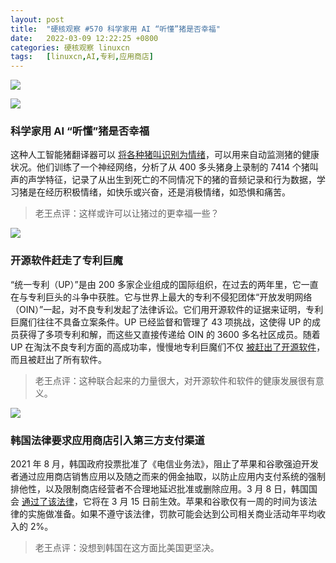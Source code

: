 ```yaml
---
layout: post
title:	"硬核观察 #570 科学家用 AI “听懂”猪是否幸福"
date:	2022-03-09 12:22:25 +0800 
categories:	硬核观察 linuxcn 
tags:	[linuxcn,AI,专利,应用商店]
---
```



![](/Asserts/Images//attachment/album/202203/09/122120e0i4v9prrptvpc9i.jpg)


![](/Asserts/Images//attachment/album/202203/09/122129yp70d4j4wrq31q0y.jpg)


### 科学家用 AI “听懂”猪是否幸福


这种人工智能猪翻译器可以 [将各种猪叫识别为情绪](https://www.theguardian.com/science/2022/mar/07/scientists-use-ai-to-decode-pig-calls)，可以用来自动监测猪的健康状况。他们训练了一个神经网络，分析了从 400 多头猪身上录制的 7414 个猪叫声的声学特征，记录了从出生到死亡的不同情况下的猪的音频记录和行为数据，学习猪是在经历积极情绪，如快乐或兴奋，还是消极情绪，如恐惧和痛苦。



> 
> 老王点评：这样或许可以让猪过的更幸福一些？
> 
> 
> 


![](/Asserts/Images//attachment/album/202203/09/122142l88acblp1lrbzxap.jpg)


### 开源软件赶走了专利巨魔


“统一专利（UP）”是由 200 多家企业组成的国际组织，在过去的两年里，它一直在与专利巨头的斗争中获胜。它与世界上最大的专利不侵犯团体“开放发明网络（OIN）”一起，对不良专利发起了法律诉讼。它们用开源软件的证据来证明，专利巨魔们往往不具备立案条件。UP 已经监督和管理了 43 项挑战，这使得 UP 的成员获得了多项专利和解，而这些又直接传递给 OIN 的 3600 多名社区成员。随着 UP 在淘汰不良专利方面的高成功率，慢慢地专利巨魔们不仅 [被赶出了开源软件](https://www.zdnet.com/article/open-source-zone-grinds-away-at-patent-trolls/)，而且被赶出了所有软件。



> 
> 老王点评：这种联合起来的力量很大，对开源软件和软件的健康发展很有意义。
> 
> 
> 


![](/Asserts/Images//attachment/album/202203/09/122207c8u6pl2pcpo1pz1z.jpg)


### 韩国法律要求应用商店引入第三方支付渠道


2021 年 8 月，韩国政府投票批准了《电信业务法》，阻止了苹果和谷歌强迫开发者通过应用商店销售应用以及随之而来的佣金抽取，以防止应用内支付系统的强制排他性，以及限制商店经营者不合理地延迟批准或删除应用。3 月 8 日，韩国国会 [通过了该法律](https://www.reuters.com/technology/skorea-approves-rules-app-store-law-targeting-apple-google-2022-03-08/)，它将在 3 月 15 日前生效。苹果和谷歌仅有一周的时间为该法律的实施做准备。如果不遵守该法律，罚款可能会达到公司相关商业活动年平均收入的 2%。



> 
> 老王点评：没想到韩国在这方面比美国更坚决。
> 
> 
>
